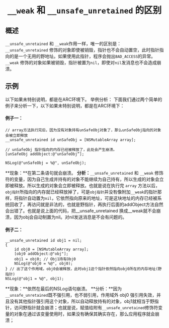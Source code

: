 # <center> `__weak` 和 `__unsafe_unretained` 的区别

## 概述

`__unsafe_unretained` 和 `__weak`作用一样，唯一的区别是：`__unsafe_unretained` 修饰的对象即使被销毁，指针也不会自动置空，此时指针指向的是一个无用的野地址。如果使用此指针，程序会抛出`BAD_ACCESS`的异常。`__weak` 修饰的对象如果被销毁，指针被置为`nil`，即使对`nil`发消息也不会造成崩溃。

## 示例
以下如果未特别说明，都是在ARC环境下。
举例分析：
下面我们通过两个简单的例子来分析一下，以下如果未特别说明，都是在ARC环境下：
#### 例子一：
```
// array方法执行完后，因为没有对象持有unSafeObj对象了，那么unSafeObj指向的对象会被立即释放
__unsafe_unretained id unSafeObj = [NSMutableArray array];

// unSafeObj 指针指向的内存已经被释放了，此处会产生崩溃。
[unSafeObj addObject:@"unSafeObj”]; 

NSLog(@"unSafeObj = %@", unSafeObj);
```

**现象：**在第二条语句就会崩溃。
**分析：**`__unsafe_unretained` 和 `__weak` 修饰符的变量，因为自己生成并持有的对象不能继续为自己持有，所以生成的对象会立即被释放。所以生成的对象会立即被释放。也就是说在执行完 `array` 方法以后，`obj指针`所指向的内存就已经释放掉了，可是`obj指针`并没有像附加`__weak`的指针那样，将指针自动置为`nil`，它依然指向原来的地址，可是这块地址的内存已经被系统回收了，再访问就是非法的，也就是野指针，再执行后面的addObject方法自然会出错了。也就是说上面的代码，把__unsafe_unretained 换成__weak就不会崩溃，因为obj会自动制置为nil。对nil发送消息是不会有问题的。

#### 例子二：

```
__unsafe_unretained id obj1 = nil;
{
    id obj0 = [NSMutableArray array];
    [obj0 addObject:@"obj"];
    obj1 = obj0; // Obj1持有Obj0
    NSLog(@"obj0 = %@", obj0); 
} // 出了这个作用域，obj0会被释放，此时obj1这个指针依然指向obj0所在的内存地址(野指针)
NSLog(@"obj1 = %@", obj1);
```

**现象：**依然在最后的NSLog语句崩溃。
**分析：**因为`__unsafe_unretained`既不强引用，也不弱引用，作用域外 obj0 强引用失效，并且没有其他指针强引用这个对象，所以自动释放持有的对象，obj1就相当于野指针，访问野指针就会崩溃；也就是说，赋值给附有`__unsafe_unretained`修饰符变量的对象在通过该变量使用时，如果没有确保其确实存在，那么应用程序就会崩溃；
